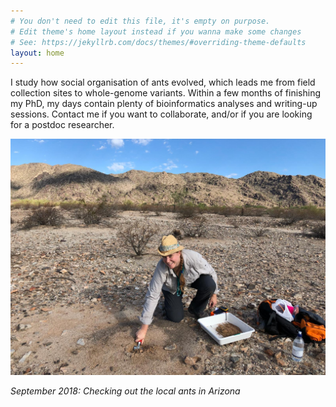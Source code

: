 ```yaml
---
# You don't need to edit this file, it's empty on purpose.
# Edit theme's home layout instead if you wanna make some changes
# See: https://jekyllrb.com/docs/themes/#overriding-theme-defaults
layout: home
---
```

I study how social organisation of ants evolved, which leads me from field collection sites to whole-genome variants. Within a few months of finishing my PhD, my days contain plenty of bioinformatics analyses and writing-up sessions. Contact me if you want to collaborate, and/or if you are looking for a postdoc researcher.


![sampling ants in Arizona desert](assets/2018-09-25-south-mountain-park-fieldwork.jpeg)


 _September 2018: Checking out the local ants in Arizona_
